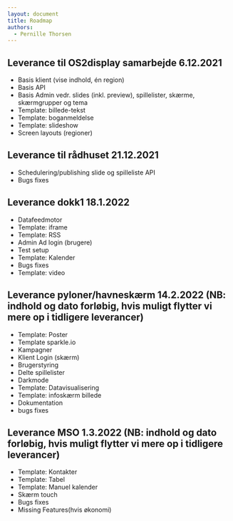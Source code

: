 ```yaml
---
layout: document
title: Roadmap
authors: 
  - Pernille Thorsen
---
```

## Leverance til OS2display samarbejde	6.12.2021	
*	Basis klient (vise indhold, én region)
*	Basis API
*	Basis Admin vedr. slides (inkl. preview), spillelister, skærme, skærmgrupper og tema
*	Template: billede-tekst
*	Template: boganmeldelse
*	Template: slideshow
*	Screen layouts (regioner) 

## Leverance til rådhuset			21.12.2021
*	Schedulering/publishing slide og spilleliste API
*	Bugs fixes	

##	Leverance dokk1			18.1.2022
*	Datafeedmotor  
*	Template: iframe
*	Template: RSS
*	Admin Ad login (brugere)
*	Test setup
*	Template: Kalender
*	Bugs fixes
*	Template: video

## Leverance pyloner/havneskærm	14.2.2022 (NB: indhold og dato forløbig, hvis muligt flytter vi mere op i tidligere leverancer)
*	Template: Poster
*	Template sparkle.io
*	Kampagner
*	Klient Login (skærm)
*	Brugerstyring
*	Delte spillelister
*	Darkmode
*	Template: Datavisualisering
*	Template: infoskærm billede
*	Dokumentation
*	bugs fixes

## Leverance MSO				1.3.2022 (NB: indhold og dato forløbig, hvis muligt flytter vi mere op i tidligere leverancer)
*	Template: Kontakter
*	Template: Tabel
*	Template: Manuel kalender
*	Skærm touch
*	Bugs fixes
*	Missing Features(hvis økonomi)

